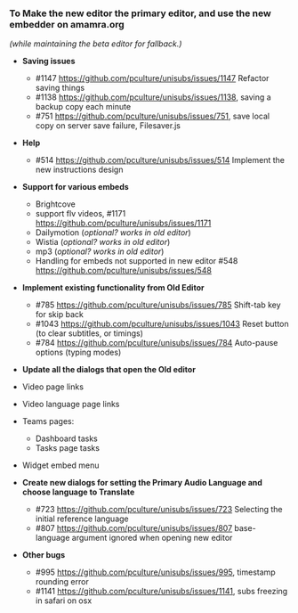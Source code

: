 ### To Make the new editor the primary editor, and use the new embedder on amamra.org
*(while maintaining the beta editor for fallback.)*

- **Saving issues**
  - #1147 https://github.com/pculture/unisubs/issues/1147 Refactor saving things
  - #1138 https://github.com/pculture/unisubs/issues/1138, saving a backup copy each minute
  - #751  https://github.com/pculture/unisubs/issues/751, save local copy on server save failure, Filesaver.js

- **Help**
  - #514 https://github.com/pculture/unisubs/issues/514 Implement the new instructions design

- **Support for various embeds**
  - Brightcove
  - support flv videos, #1171 https://github.com/pculture/unisubs/issues/1171
  - Dailymotion (*optional? works in old editor*)
  - Wistia (*optional? works in old editor*)
  - mp3 (*optional? works in old editor*)
  - Handling for embeds not supported in new editor #548 https://github.com/pculture/unisubs/issues/548 

- **Implement existing functionality from Old Editor**
  - #785 https://github.com/pculture/unisubs/issues/785 Shift-tab key for skip back
  - #1043 https://github.com/pculture/unisubs/issues/1043 Reset button (to clear subtitles, or timings)
  - #784 https://github.com/pculture/unisubs/issues/784  Auto-pause options (typing modes)

- **Update all the dialogs that open the Old editor**
 - Video page links
 - Video language page links
 - Teams pages:
    - Dashboard tasks
    - Tasks page tasks
 - Widget embed menu

- **Create new dialogs for setting the Primary Audio Language and choose language to Translate**
  - #723 https://github.com/pculture/unisubs/issues/723 Selecting the initial reference language
  - #807 https://github.com/pculture/unisubs/issues/807 base-language argument ignored when opening new editor

- **Other bugs**
  - #995 https://github.com/pculture/unisubs/issues/995, timestamp rounding error
  - #1141 https://github.com/pculture/unisubs/issues/1141, subs freezing in safari on osx

